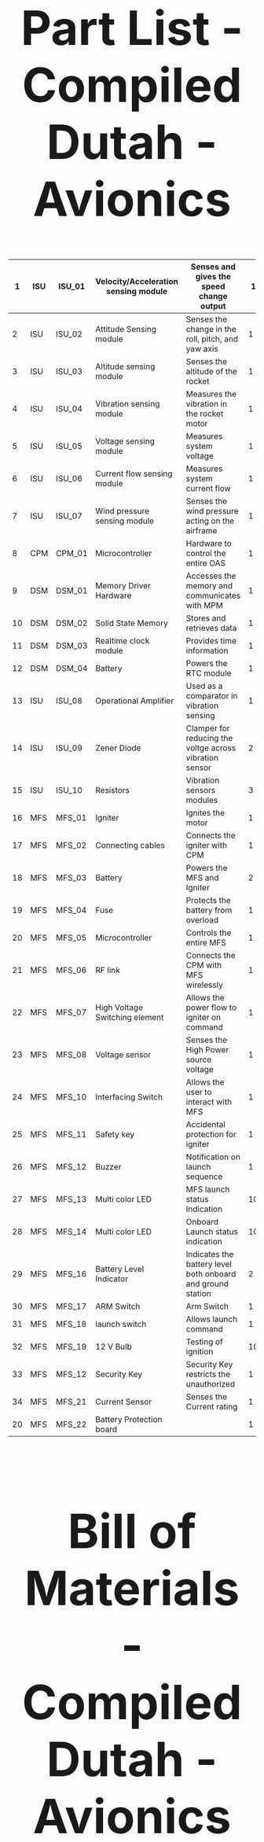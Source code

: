 <div align="center">
<h1 style="font-size:10vw">Part List - Compiled<br>Dutah - Avionics</h1>
  
| 1  | ISU | ISU_01 | Velocity/Acceleration sensing module | Senses and gives the speed change output                    | 1  |
| -- | --- | ------ | ------------------------------------ | ----------------------------------------------------------- | -- |
| 2  | ISU | ISU_02 | Attitude Sensing module              | Senses the change in the roll, pitch, and yaw axis          | 1  |
| 3  | ISU | ISU_03 | Altitude sensing module              | Senses the altitude of the rocket                           | 1  |
| 4  | ISU | ISU_04 | Vibration sensing module             | Measures the vibration in the rocket motor                  | 1  |
| 5  | ISU | ISU_05 | Voltage sensing module               | Measures system voltage                                     | 1  |
| 6  | ISU | ISU_06 | Current flow sensing module          | Measures system current flow                                | 1  |
| 7  | ISU | ISU_07 | Wind pressure sensing module         | Senses the wind pressure acting on the airframe             | 1  |
| 8  | CPM | CPM_01 | Microcontroller                      | Hardware to control the entire OAS                          | 1  |
| 9  | DSM | DSM_01 | Memory Driver Hardware               | Accesses the memory and communicates with MPM               | 1  |
| 10 | DSM | DSM_02 | Solid State Memory                   | Stores and retrieves data                                   | 1  |
| 11 | DSM | DSM_03 | Realtime clock module                | Provides time information                                   | 1  |
| 12 | DSM | DSM_04 | Battery                              | Powers the RTC module                                       | 1  |
| 13 | ISU | ISU_08 | Operational Amplifier                | Used as a comparator in vibration sensing                   | 1  |
| 14 | ISU | ISU_09 | Zener Diode                          | Clamper for reducing the voltge across vibration sensor     | 2  |
| 15 | ISU | ISU_10 | Resistors                            | Vibration sensors modules                                   | 3  |
| 16 | MFS | MFS_01 | Igniter                              | Ignites the motor                                           | 1  |
| 17 | MFS | MFS_02 | Connecting cables                    | Connects the igniter with CPM                               | 1  |
| 18 | MFS | MFS_03 | Battery                              | Powers the MFS and Igniter                                  | 2  |
| 19 | MFS | MFS_04 | Fuse                                 | Protects the battery from overload                          | 1  |
| 20 | MFS | MFS_05 | Microcontroller                      | Controls the entire MFS                                     | 1  |
| 21 | MFS | MFS_06 | RF link                              | Connects the CPM with MFS wirelessly                        | 1  |
| 22 | MFS | MFS_07 | High Voltage Switching element       | Allows the power flow to igniter on command                 | 1  |
| 23 | MFS | MFS_08 | Voltage sensor                       | Senses the High Power source voltage                        | 1  |
| 24 | MFS | MFS_10 | Interfacing Switch                   | Allows the user to interact with MFS                        | 1  |
| 25 | MFS | MFS_11 | Safety key                           | Accidental protection for igniter                           | 1  |
| 26 | MFS | MFS_12 | Buzzer                               | Notification on launch sequence                             | 1  |
| 27 | MFS | MFS_13 | Multi color LED                      | MFS launch status Indication                                | 10 |
| 28 | MFS | MFS_14 | Multi color LED                      | Onboard Launch status indication                            | 10 |
| 29 | MFS | MFS_16 | Battery Level Indicator              | Indicates the battery level both onboard and ground station | 2  |
| 30 | MFS | MFS_17 | ARM Switch                           | Arm Switch                                                  | 1  |
| 31 | MFS | MFS_18 | launch switch                        | Allows launch command                                       | 1  |
| 32 | MFS | MFS_19 | 12 V Bulb                            | Testing of ignition                                         | 10 |
| 33 | MFS | MFS_12 | Security Key                         | Security Key restricts the unauthorized                     | 1  |
| 34 | MFS | MFS_21 | Current Sensor                       | Senses the Current rating                                   | 1  |
| 20 | MFS | MFS_22 | Battery Protection board             |                                                             | 1  |
  
  <div align="center">
<h1 style="font-size:10vw">Bill of Materials - Compiled<br>Dutah - Avionics</h1>
    
| S.No | Category | Part ID | Part Name                                   | Part Description                                                        | Quantity | Unit Price | Total Price | Buying link                                                                                                                                                                                                                                                                                                                                                                                                                                                                                                                                                          | Source |
| ---- | -------- | ------- | ------------------------------------------- | ----------------------------------------------------------------------- | -------- | ---------- | ----------- | -------------------------------------------------------------------------------------------------------------------------------------------------------------------------------------------------------------------------------------------------------------------------------------------------------------------------------------------------------------------------------------------------------------------------------------------------------------------------------------------------------------------------------------------------------------------- | ------ |
| 1    | PDS      | PDS-01  | Igniter                                     | For releasing drougue parachute                                         | 1        | ?          | #VALUE!     | \-                                                                                                                                                                                                                                                                                                                                                                                                                                                                                                                                                                   | \-     |
| 2    | PDS      | PDS-02  | Igniter                                     | For releasing main parachute                                            | 1        | ?          | #VALUE!     | \-                                                                                                                                                                                                                                                                                                                                                                                                                                                                                                                                                                   | \-     |
| 3    | PDS      | PDS-03  | Driver hardware                             | Driving the drogue actuator with CPM command                            | 1        | ?          | #VALUE!     | \-                                                                                                                                                                                                                                                                                                                                                                                                                                                                                                                                                                   | \-     |
| 4    | PDS      | PDS-04  | Driver hardware                             | Driving the main actuator with CPM command                              | 1        | ?          | #VALUE!     | \-                                                                                                                                                                                                                                                                                                                                                                                                                                                                                                                                                                   | \-     |
| 5    | PDS      | PDS-05  | Hall effect Sensor                          | Sense the presence of drougue parachute                                 | 1        | 60         | 60          | \-                                                                                                                                                                                                                                                                                                                                                                                                                                                                                                                                                                   | \-     |
| 6    | PDS      | PDS-06  | Hall effect Sensor                          | Sense the presence of main parachute                                    | 1        | 60         | 60          | \-                                                                                                                                                                                                                                                                                                                                                                                                                                                                                                                                                                   | \-     |
| 7    | PDS      | PDS-07  | Battery                                     | Provide power for actuation                                             | 1        | ?          | #VALUE!     | \-                                                                                                                                                                                                                                                                                                                                                                                                                                                                                                                                                                   | \-     |
| 8    | PDS      | PDS-08  | Fuel Mixture - Sulphur                      | For creating explosion                                                  | 1        | 700        | 700         | [https://www.amazon.in/ISOCHEM-Sulphur-Powder-500-GM/dp/B0B3VNJYT2/ref=sr_1_14?crid=2BHRTXXW0EKGZ&keywords=sulphur+powder&qid=1677517151&sprefix=sulphur+powde%2Caps%2C412&sr=8-14](https://www.amazon.in/ISOCHEM-Sulphur-Powder-500-GM/dp/B0B3VNJYT2/ref=sr_1_14?crid=2BHRTXXW0EKGZ&keywords=sulphur+powder&qid=1677517151&sprefix=sulphur+powde%2Caps%2C412&sr=8-14)                                                                                                                                                                                               | Amazon |
| 9    | DSM      | DSM_01  | Memory Driver Hardware                      | Accesses the memory and communicates with MPM                           | 1        | 200        | 200         | \-                                                                                                                                                                                                                                                                                                                                                                                                                                                                                                                                                                   | \-     |
| 10   | DSM      | DSM_02  | Solid State Memory                          | Stores and retrieves data                                               | 1        | 360        | 360         | \-                                                                                                                                                                                                                                                                                                                                                                                                                                                                                                                                                                   | \-     |
| 11   | DSM      | DSM_03  | Realtime clock module                       | Provides time information                                               | 1        | 200        | 200         | \-                                                                                                                                                                                                                                                                                                                                                                                                                                                                                                                                                                   | \-     |
| 12   | DSM      | DSM_04  | Battery                                     | Powers the RTC module                                                   | 1        | 80         | 80          | \-                                                                                                                                                                                                                                                                                                                                                                                                                                                                                                                                                                   | \-     |
| 13   | CPM      | CPM_01  | Microcontroller                             | Hardware to control the entire OAS                                      | 1        | 600        | 600         | \-                                                                                                                                                                                                                                                                                                                                                                                                                                                                                                                                                                   | \-     |
| 14   | CPM      | CPM_02  | Interfacing cable                           | Interface PC and controller for debugging                               | 1        | 230        | 230         | [https://www.amazon.in/AmazonBasics-USB-2-0-Cable-Male/dp/B00NH11N5A/ref=sr_1_1_sspa?crid=22DMD4MPZZNRU&keywords=stm32+mini+usb+cable+uepill+usb+cable&qid=1677498655&sprefix=stm32+blmini+usb+cabluepill+usb+cable%2Caps%2C374&sr=8-1-spons&sp_csd=d2lkZ2V0TmFtZT1zcF9hdGY&psc=1](https://www.amazon.in/AmazonBasics-USB-2-0-Cable-Male/dp/B00NH11N5A/ref=sr_1_1_sspa?crid=22DMD4MPZZNRU&keywords=stm32+mini+usb+cable+uepill+usb+cable&qid=1677498655&sprefix=stm32+blmini+usb+cabluepill+usb+cable%2Caps%2C374&sr=8-1-spons&sp_csd=d2lkZ2V0TmFtZT1zcF9hdGY&psc=1) |        |
| 15   | CPM      | CPM_03  | Wiring kit                                  | Making connections                                                      | 1        | 910        | 910         | [https://robu.in/product/plusivo-24awg-hook-up-wire-kit-600v-pre-tinned-stranded-silicon-wire-of-6-colors-x-9m/](https://robu.in/product/plusivo-24awg-hook-up-wire-kit-600v-pre-tinned-stranded-silicon-wire-of-6-colors-x-9m/)                                                                                                                                                                                                                                                                                                                                     | Robu   |
| 16   | MFS      | MFS_01  | Igniter                                     | Ignites the motor                                                       | 1        | 169        | 169         | [Igniter](https://www.amazon.in/ART-IFACT-Resistance-Nichrome-Heating/dp/B07H2LYXHN/ref=sr_1_1?keywords=nichrome+wire&qid=1676983175&sr=8-1)                                                                                                                                                                                                                                                                                                                                                                                                                         | Amazon |
| 17   | MFS      | MFS_02  | Connecting cables                           | Connects the igniter with CPM                                           | 1        | 300        | 300         | [Red Wire](https://robu.in/product/20awg-silicone-wire/)                                                                                                                                                                                                                                                                                                                                                                                                                                                                                                             | Robu   |
| 18   | MFS      | MFS_03  | Battery                                     | Powers the MFS and Igniter                                              | 2        | 849        | 1698        | [Battery](https://robu.in/product/orange-18650-li-ion-2200mah-11-1v-3s1p-protected-battery-pack-2c-with-dc-jack-male-female/)                                                                                                                                                                                                                                                                                                                                                                                                                                        | Robu   |
| 19   | MFS      | MFS_04  | Fuse                                        | Protects the battery from overload                                      | 1        | 105        | 105         | [Fuse](https://www.amazon.in/dp/B078XTLHRH/ref=sspa_dk_detail_5?psc=1&pd_rd_i=B078XTLHRH&pd_rd_w=d2RvJ&content-id=amzn1.sym.b3dfef88-30a1-490c-be36-e990ef384667&pf_rd_p=b3dfef88-30a1-490c-be36-e990ef384667&pf_rd_r=4A0WWQXJ7GNMW7QDA05V&pd_rd_wg=ezmVA&pd_rd_r=940cd65e-a294-4a7e-97be-cad8c7371fd9&s=automotive&sp_csd=d2lkZ2V0TmFtZT1zcF9kZXRhaWw)                                                                                                                                                                                                              | Amazon |
| 20   | MFS      | MFS_05  | Microcontroller                             | Controls the entire MFS                                                 | 1        | 699        | 699         | [STM](https://robu.in/product/stm32f103cbt6-maple-mini/)                                                                                                                                                                                                                                                                                                                                                                                                                                                                                                             | Robu   |
| 21   | MFS      | MFS_06  | RF link                                     | Connects the CPM with MFS wirelessly                                    | 1        | 440        | 440         | [Transceiver](https://www.amazon.in/Techtonics-2-4GHz-NRF24L01-module-Antenna/dp/B07FZLBTXR/ref=sr_1_8?crid=XIU2VBOTZY6I&keywords=2.4GHz+NRF24L01+WITH+ANTENNA&qid=1668315675&sprefix=2.4ghz+nrf24l01+with+antenn%2Caps%2C263&sr=8-8)                                                                                                                                                                                                                                                                                                                                | Amazon |
| 22   | MFS      | MFS_07  | High Voltage Switching element              | Allows the power flow to igniter on command                             | 1        | 99         | 99          | [Voltage Switch](https://robu.in/product/switch-drive-high-power-mosfet-trigger-module/?gclid=CjwKCAiA0cyfBhBREiwAAtStHPhONzEtYKhJ0oGr0YvDP2x6aAbDeSgrh-eW_yauHWCih0XYbdGYSBoCGL0QAvD_BwE)                                                                                                                                                                                                                                                                                                                                                                           | Robu   |
| 23   | MFS      | MFS_08  | Voltage sensor                              | Senses the High Power source voltage                                    | 1        | 19         | 19          | [Voltage Sensor](https://robu.in/product/voltage-sensor-module/?gclid=CjwKCAiA0cyfBhBREiwAAtStHPHR81gYvD7XCKo0d_bYrfARBGpJ5aPRfc0GaPHmjdtYC1g9UdoakxoCCdEQAvD_BwE)                                                                                                                                                                                                                                                                                                                                                                                                   | Robu   |
| 24   | MFS      | MFS_09  | Power Switch                                | Allows the user to interact with MFS                                    | 1        | 300        | 300         | [Power switch](https://www.amazon.in/Power-Symbol-momentary-Switch-White/dp/B07YX8BSGD/ref=sr_1_1?crid=3HJATVEG91B17&keywords=power%2Bswitch%2Bdc%2Bwith%2Bled&qid=1676901246&s=kitchen&sprefix=power%2Bswitch%2Bdc%2Bwith%2Ble%2Ckitchen%2C213&sr=1-1&th=1)                                                                                                                                                                                                                                                                                                         | Amazon |
| 25   | MFS      | MFS_10  | Kill switch                                 | Accidental protection for igniter                                       | 1        | 149        | 149         | [Kill Switch](https://www.amazon.in/Emergency-Stop-Button-Switch-Element/dp/B08KDJFGPC)                                                                                                                                                                                                                                                                                                                                                                                                                                                                              | Amazon |
| 26   | MFS      | MFS_11  | Buzzer                                      | Notification on launch sequence                                         | 1        | 55         | 55          | [Buzzer](https://robu.in/product/5v-active-electromagnetic-buzzer-pack-of-5/)                                                                                                                                                                                                                                                                                                                                                                                                                                                                                        | Robu   |
| 27   | MFS      | MFS_12  | Multi color LED                             | MFS launch status Indication                                            | 10       | 69         | 690         | [Multi Colour led](https://robu.in/product/7-color-flashing-led-module/)                                                                                                                                                                                                                                                                                                                                                                                                                                                                                             | Robu   |
| 28   | MFS      | MFS_13  | ARM Switch                                  | Arm Switch                                                              | 1        | 299        | 299         | [Arm Switch](https://www.amazon.in/AUTO-MT-Toggle-Aircraft-Vehicles/dp/B08Q3GR5V1/ref=asc_df_B08Q3GR5V1/?tag=googleshopdes-21&linkCode=df0&hvadid=397079976692&hvpos=&hvnetw=g&hvrand=9541312581257226324&hvpone=&hvptwo=&hvqmt=&hvdev=c&hvdvcmdl=&hvlocint=&hvlocphy=1007811&hvtargid=pla-1210299840190&psc=1&ext_vrnc=hi)                                                                                                                                                                                                                                          | Amazon |
| 29   | MFS      | MFS_14  | launch switch                               | Allows launch command                                                   | 1        | 129        | 129         | [Launch Switch](https://www.amazon.in/NEXT-GEEK-panel-Control-Switch/dp/B09LRG7VQK/ref=sr_1_1?keywords=push+to+off+light+control+switch&qid=1677502114&sr=8-1)                                                                                                                                                                                                                                                                                                                                                                                                       | Amazon |
| 30   | MFS      | MFS_15  | Security Key                                | Security Key restricts the unauthorized                                 | 1        | 209        | 209         | [Security Key](https://www.amazon.in/Deutsche-Cylindrical-Ignition-Starter-Compatible/dp/B09KTRRDRQ/ref=sr_1_3?keywords=ignition+key+switch&qid=1677073200&sr=8-3)                                                                                                                                                                                                                                                                                                                                                                                                   | Amazon |
| 31   | MFS      | MFS_17  | Current Sensor                              | Senses the Current rating                                               | 1        | 126        | 126         | [Current Sensor](https://robu.in/product/acs712-30a-range-current-sensor-module-hall-sensor/?gclid=CjwKCAiAl9efBhAkEiwA4ToriutfFONXdiFhUG5_QdmJUWohc2KqVinW80siJxlFWfIAzRqGeME2-BoCAAgQAvD_BwE)                                                                                                                                                                                                                                                                                                                                                                      | Robu   |
| 32   | MFS      | MFS_18  | Battery Protection board                    |                                                                         | 1        | 100        | 126         | [https://robu.in/product/2s-20a-18650-lithium-battery-protection-board/](https://robu.in/product/2s-20a-18650-lithium-battery-protection-board/)                                                                                                                                                                                                                                                                                                                                                                                                                     | Robu   |
| 33   | MFS      | MFS_19  | LED Display                                 | Displaying the system status                                            | 1        | 570        | 570         | [https://robu.in/product/2-4-inch-spi-interface-240x320-touch-screen-tft-display-module/](https://robu.in/product/2-4-inch-spi-interface-240x320-touch-screen-tft-display-module/)                                                                                                                                                                                                                                                                                                                                                                                   | Robu   |
| 34   | MFS      | MFS_19  | Keypad                                      | User interface                                                          | 1        | 257        | 257         | [https://robu.in/product/4x4-matrix-16-keyboard-keypad/](https://robu.in/product/4x4-matrix-16-keyboard-keypad/)                                                                                                                                                                                                                                                                                                                                                                                                                                                     | Robu   |
| 35   | MFS      | MFS_20  | 18650 Battery holder                        | Holding the MFS battery                                                 | 1        | 59         | 59          | [https://robu.in/product/18650-battery-holder-smd-smt/](https://robu.in/product/18650-battery-holder-smd-smt/)                                                                                                                                                                                                                                                                                                                                                                                                                                                       | Robu   |
| 36   | ISU      | ISU_01  | Velocity/Acceleration sensing module        | Senses and gives the speed change output                                | 1        | \-         | 600         | \-                                                                                                                                                                                                                                                                                                                                                                                                                                                                                                                                                                   | \-     |
| 37   | ISU      | ISU_02  | Attitude Sensing module                     | Senses the change in the roll, pitch, and yaw axis                      | 1        | \-         | 600         | \-                                                                                                                                                                                                                                                                                                                                                                                                                                                                                                                                                                   | \-     |
| 38   | ISU      | ISU_03  | Altitude sensing module                     | Senses the altitude of the rocket                                       | 1        | \-         | 900         | \-                                                                                                                                                                                                                                                                                                                                                                                                                                                                                                                                                                   | \-     |
| 39   | ISU      | ISU_04  | Vibration sensing module                    | Measures the vibration in the rocket motor                              | 1        | \-         | 1100        | \-                                                                                                                                                                                                                                                                                                                                                                                                                                                                                                                                                                   | \-     |
| 40   | ISU      | ISU_05  | Voltage sensing module                      | Measures system voltage                                                 | 1        | \-         | 200         | \-                                                                                                                                                                                                                                                                                                                                                                                                                                                                                                                                                                   | \-     |
| 41   | ISU      | ISU_06  | Current flow sensing module                 | Measures system current flow                                            | 1        | \-         | 150         | \-                                                                                                                                                                                                                                                                                                                                                                                                                                                                                                                                                                   | \-     |
| 42   | ISU      | ISU_07  | Wind pressure sensing module                | Senses the wind pressure acting on the airframe                         | 1        | \-         | 300         | \-                                                                                                                                                                                                                                                                                                                                                                                                                                                                                                                                                                   | \-     |
| 43   | ISU      | ISU_08  | Operational Amplifier                       | Used as a comparator in vibration sensing                               | 1        | \-         | 50          | \-                                                                                                                                                                                                                                                                                                                                                                                                                                                                                                                                                                   | \-     |
| 44   | ISU      | ISU_09  | Zener Diode                                 | Clamper for reducing the voltge across vibration sensor                 | 1        | \-         | 90          | \-                                                                                                                                                                                                                                                                                                                                                                                                                                                                                                                                                                   | \-     |
| 45   | ISU      | ISU_10  | Resistors                                   | Vibration sensors modules                                               | 3        | \-         | 50          | \-                                                                                                                                                                                                                                                                                                                                                                                                                                                                                                                                                                   | \-     |
| 46   | ISU      | ISU_11  | Motor Temperature sensor                    | Sensing the motor temperature                                           | 1        | \-         |             | \-                                                                                                                                                                                                                                                                                                                                                                                                                                                                                                                                                                   | \-     |
| 47   | ISU      | ISU_12  | Atmospheric Temperature and Humidity Sensor | Sense the temperatue and humidity of the current atmospheric conditions | 1        | \-         |             | \-                                                                                                                                                                                                                                                                                                                                                                                                                                                                                                                                                                   | \-     |
